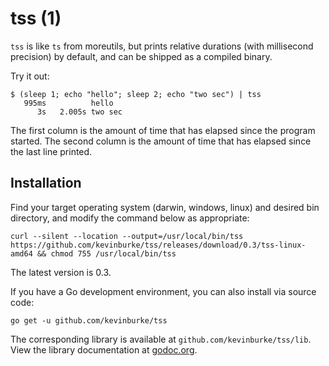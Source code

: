# tss (1)

`tss` is like `ts` from moreutils, but prints relative durations (with
millisecond precision) by default, and can be shipped as a compiled binary.

Try it out:

```
$ (sleep 1; echo "hello"; sleep 2; echo "two sec") | tss
   995ms          hello
      3s   2.005s two sec
```

The first column is the amount of time that has elapsed since the program
started. The second column is the amount of time that has elapsed since the last
line printed.

## Installation

Find your target operating system (darwin, windows, linux) and desired bin
directory, and modify the command below as appropriate:

    curl --silent --location --output=/usr/local/bin/tss https://github.com/kevinburke/tss/releases/download/0.3/tss-linux-amd64 && chmod 755 /usr/local/bin/tss

The latest version is 0.3.

If you have a Go development environment, you can also install via source code:

    go get -u github.com/kevinburke/tss

The corresponding library is available at
`github.com/kevinburke/tss/lib`. View the library documentation at
[godoc.org](https://godoc.org/github.com/kevinburke/tss/lib).
